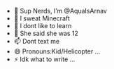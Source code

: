 - 👋 Sup Nerds, I’m @AquaIsArnav
- 👀 I sweat Minecraft 
- 🌱 I dont like to learn 
- 💞️ She said she was 12
- 📫 Dont text me
- 😄 Pronouns:Kid/Helicopter ...
- ⚡ Idk what to write  ...

<!---
AquaIsArnav/AquaIsArnav is a ✨ special ✨ repository because its `README.md` (this file) appears on your GitHub profile.
You can click the Preview link to take a look at your changes.
--->
